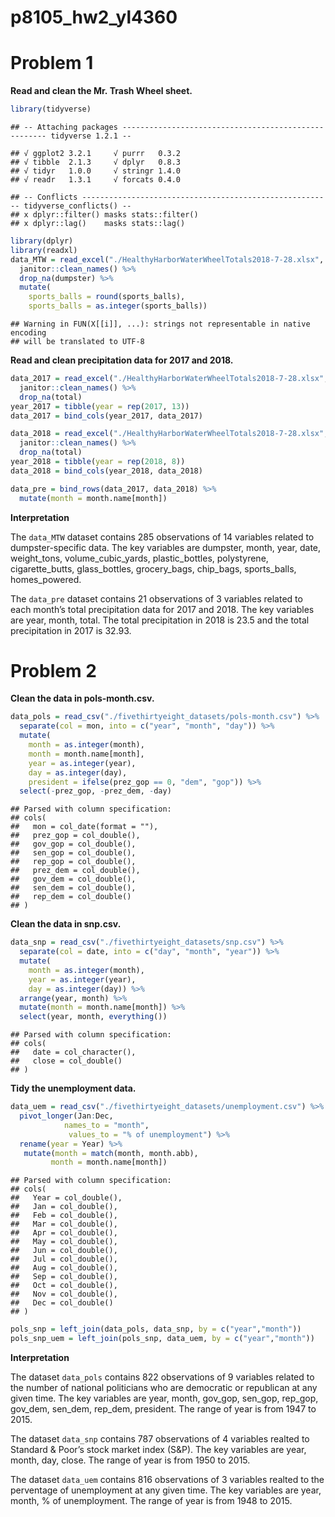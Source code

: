p8105\_hw2\_yl4360
================

# Problem 1

**Read and clean the Mr. Trash Wheel
    sheet.**

``` r
library(tidyverse)
```

    ## -- Attaching packages ----------------------------------------------------- tidyverse 1.2.1 --

    ## √ ggplot2 3.2.1     √ purrr   0.3.2
    ## √ tibble  2.1.3     √ dplyr   0.8.3
    ## √ tidyr   1.0.0     √ stringr 1.4.0
    ## √ readr   1.3.1     √ forcats 0.4.0

    ## -- Conflicts -------------------------------------------------------- tidyverse_conflicts() --
    ## x dplyr::filter() masks stats::filter()
    ## x dplyr::lag()    masks stats::lag()

``` r
library(dplyr)
library(readxl)
data_MTW = read_excel("./HealthyHarborWaterWheelTotals2018-7-28.xlsx", sheet = "Mr. Trash Wheel", range = "A2:N338") %>% 
  janitor::clean_names() %>% 
  drop_na(dumpster) %>% 
  mutate(
    sports_balls = round(sports_balls),
    sports_balls = as.integer(sports_balls))
```

    ## Warning in FUN(X[[i]], ...): strings not representable in native encoding
    ## will be translated to UTF-8

**Read and clean precipitation data for 2017 and
2018.**

``` r
data_2017 = read_excel("./HealthyHarborWaterWheelTotals2018-7-28.xlsx", sheet = "2017 Precipitation", range = "A2:B15") %>% 
  janitor::clean_names() %>% 
  drop_na(total)
year_2017 = tibble(year = rep(2017, 13))
data_2017 = bind_cols(year_2017, data_2017)

data_2018 = read_excel("./HealthyHarborWaterWheelTotals2018-7-28.xlsx", sheet = "2018 Precipitation", range = "A2:B15") %>% 
  janitor::clean_names() %>% 
  drop_na(total)
year_2018 = tibble(year = rep(2018, 8))
data_2018 = bind_cols(year_2018, data_2018)

data_pre = bind_rows(data_2017, data_2018) %>% 
  mutate(month = month.name[month])
```

**Interpretation**

The `data_MTW` dataset contains 285 observations of 14 variables related
to dumpster-specific data. The key variables are dumpster, month, year,
date, weight\_tons, volume\_cubic\_yards, plastic\_bottles, polystyrene,
cigarette\_butts, glass\_bottles, grocery\_bags, chip\_bags,
sports\_balls, homes\_powered.

The `data_pre` dataset contains 21 observations of 3 variables related
to each month’s total precipitation data for 2017 and 2018. The key
variables are year, month, total. The total precipitation in 2018 is
23.5 and the total precipitation in 2017 is 32.93.

# Problem 2

**Clean the data in pols-month.csv.**

``` r
data_pols = read_csv("./fivethirtyeight_datasets/pols-month.csv") %>% 
  separate(col = mon, into = c("year", "month", "day")) %>% 
  mutate(
    month = as.integer(month), 
    month = month.name[month],
    year = as.integer(year),
    day = as.integer(day),
    president = ifelse(prez_gop == 0, "dem", "gop")) %>% 
  select(-prez_gop, -prez_dem, -day)
```

    ## Parsed with column specification:
    ## cols(
    ##   mon = col_date(format = ""),
    ##   prez_gop = col_double(),
    ##   gov_gop = col_double(),
    ##   sen_gop = col_double(),
    ##   rep_gop = col_double(),
    ##   prez_dem = col_double(),
    ##   gov_dem = col_double(),
    ##   sen_dem = col_double(),
    ##   rep_dem = col_double()
    ## )

**Clean the data in snp.csv.**

``` r
data_snp = read_csv("./fivethirtyeight_datasets/snp.csv") %>% 
  separate(col = date, into = c("day", "month", "year")) %>% 
  mutate(
    month = as.integer(month),
    year = as.integer(year),
    day = as.integer(day)) %>% 
  arrange(year, month) %>% 
  mutate(month = month.name[month]) %>% 
  select(year, month, everything())
```

    ## Parsed with column specification:
    ## cols(
    ##   date = col_character(),
    ##   close = col_double()
    ## )

**Tidy the unemployment data.**

``` r
data_uem = read_csv("./fivethirtyeight_datasets/unemployment.csv") %>% 
  pivot_longer(Jan:Dec, 
            names_to = "month",
             values_to = "% of unemployment") %>% 
  rename(year = Year) %>% 
   mutate(month = match(month, month.abb),
         month = month.name[month])
```

    ## Parsed with column specification:
    ## cols(
    ##   Year = col_double(),
    ##   Jan = col_double(),
    ##   Feb = col_double(),
    ##   Mar = col_double(),
    ##   Apr = col_double(),
    ##   May = col_double(),
    ##   Jun = col_double(),
    ##   Jul = col_double(),
    ##   Aug = col_double(),
    ##   Sep = col_double(),
    ##   Oct = col_double(),
    ##   Nov = col_double(),
    ##   Dec = col_double()
    ## )

``` r
pols_snp = left_join(data_pols, data_snp, by = c("year","month")) 
pols_snp_uem = left_join(pols_snp, data_uem, by = c("year","month"))
```

**Interpretation**

The dataset `data_pols` contains 822 observations of 9 variables related
to the number of national politicians who are democratic or republican
at any given time. The key variables are year, month, gov\_gop,
sen\_gop, rep\_gop, gov\_dem, sen\_dem, rep\_dem, president. The range
of year is from 1947 to 2015.

The dataset `data_snp` contains 787 observations of 4 variables realted
to Standard & Poor’s stock market index (S\&P). The key variables are
year, month, day, close. The range of year is from 1950 to 2015.

The dataset `data_uem` contains 816 observations of 3 variables realted
to the perventage of unemployment at any given time. The key variables
are year, month, % of unemployment. The range of year is from 1948 to
2015.
